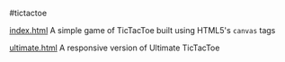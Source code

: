 #tictactoe

[index.html](http://rohanb10.github.io/tictactoe/index.html)
A simple game of TicTacToe built using HTML5's `canvas` tags

[ultimate.html](http://rohanb10.github.io/tictactoe/ultimate.html)
A responsive version of Ultimate TicTacToe